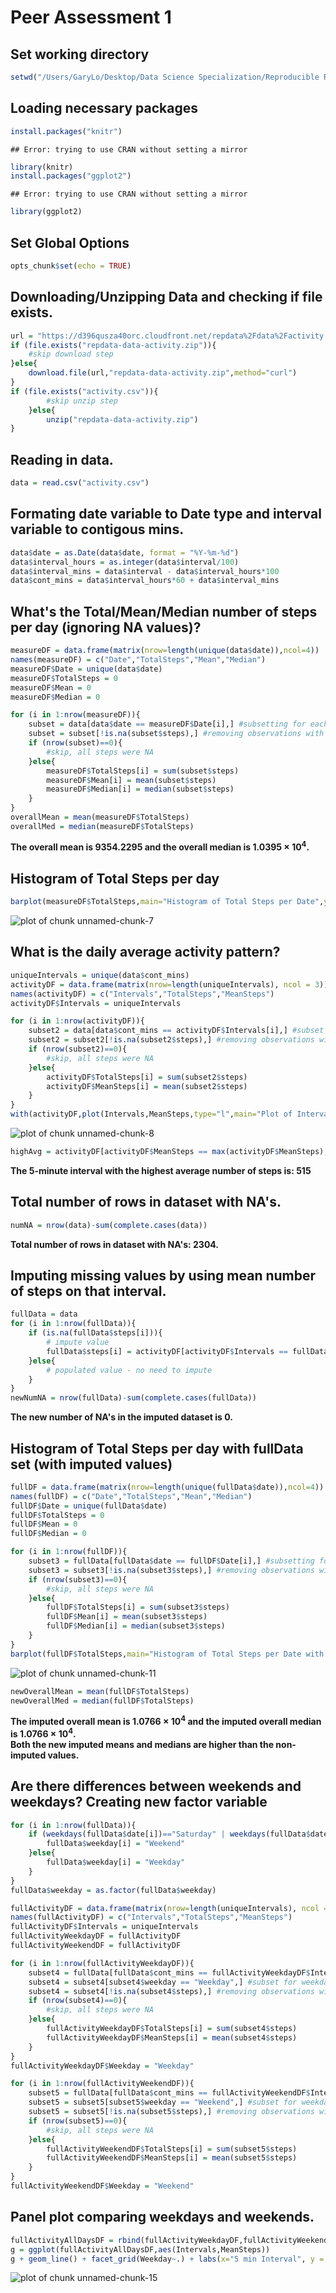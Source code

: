 Peer Assessment 1
========================================================

## Set working directory

```r
setwd("/Users/GaryLo/Desktop/Data Science Specialization/Reproducible Research/Peer Assessment 1")
```

## Loading necessary packages

```r
install.packages("knitr")
```

```
## Error: trying to use CRAN without setting a mirror
```

```r
library(knitr)
install.packages("ggplot2")
```

```
## Error: trying to use CRAN without setting a mirror
```

```r
library(ggplot2)
```

## Set Global Options

```r
opts_chunk$set(echo = TRUE)
```

## Downloading/Unzipping Data and checking if file exists.

```r
url = "https://d396qusza40orc.cloudfront.net/repdata%2Fdata%2Factivity.zip"
if (file.exists("repdata-data-activity.zip")){
    #skip download step
}else{
    download.file(url,"repdata-data-activity.zip",method="curl")
}
if (file.exists("activity.csv")){
        #skip unzip step
    }else{
        unzip("repdata-data-activity.zip")    
}
```

## Reading in data.

```r
data = read.csv("activity.csv")
```

## Formating date variable to Date type and interval variable to contigous mins.

```r
data$date = as.Date(data$date, format = "%Y-%m-%d")
data$interval_hours = as.integer(data$interval/100)
data$interval_mins = data$interval - data$interval_hours*100
data$cont_mins = data$interval_hours*60 + data$interval_mins
```

## What's the Total/Mean/Median number of steps per day (ignoring NA values)?

```r
measureDF = data.frame(matrix(nrow=length(unique(data$date)),ncol=4))
names(measureDF) = c("Date","TotalSteps","Mean","Median")
measureDF$Date = unique(data$date)
measureDF$TotalSteps = 0
measureDF$Mean = 0
measureDF$Median = 0

for (i in 1:nrow(measureDF)){
    subset = data[data$date == measureDF$Date[i],] #subsetting for each date.
    subset = subset[!is.na(subset$steps),] #removing observations with NA steps
    if (nrow(subset)==0){
        #skip, all steps were NA
    }else{
        measureDF$TotalSteps[i] = sum(subset$steps)
        measureDF$Mean[i] = mean(subset$steps)
        measureDF$Median[i] = median(subset$steps)
    }
}
overallMean = mean(measureDF$TotalSteps)
overallMed = median(measureDF$TotalSteps)
```
**The overall mean is 9354.2295 and the overall median is 1.0395 &times; 10<sup>4</sup>.**  

## Histogram of Total Steps per day

```r
barplot(measureDF$TotalSteps,main="Histogram of Total Steps per Date",ylab = "Total Steps", xlab = "Date", names.arg=measureDF$Date)
```

![plot of chunk unnamed-chunk-7](figure/unnamed-chunk-7.png) 

## What is the daily average activity pattern?

```r
uniqueIntervals = unique(data$cont_mins)
activityDF = data.frame(matrix(nrow=length(uniqueIntervals), ncol = 3))
names(activityDF) = c("Intervals","TotalSteps","MeanSteps")
activityDF$Intervals = uniqueIntervals

for (i in 1:nrow(activityDF)){
    subset2 = data[data$cont_mins == activityDF$Intervals[i],] #subset for intervals.
    subset2 = subset2[!is.na(subset2$steps),] #removing observations with NA steps
    if (nrow(subset2)==0){
        #skip, all steps were NA
    }else{
        activityDF$TotalSteps[i] = sum(subset2$steps)
        activityDF$MeanSteps[i] = mean(subset2$steps)
    }
}
with(activityDF,plot(Intervals,MeanSteps,type="l",main="Plot of Interval against Mean Steps"))
```

![plot of chunk unnamed-chunk-8](figure/unnamed-chunk-8.png) 

```r
highAvg = activityDF[activityDF$MeanSteps == max(activityDF$MeanSteps),]$Intervals
```
**The 5-minute interval with the highest average number of steps is: 515** 

## Total number of rows in dataset with NA's.

```r
numNA = nrow(data)-sum(complete.cases(data))
```
**Total number of rows in dataset with NA's: 2304.**  

## Imputing missing values by using mean number of steps on that interval.

```r
fullData = data
for (i in 1:nrow(fullData)){
    if (is.na(fullData$steps[i])){
        # impute value
        fullData$steps[i] = activityDF[activityDF$Intervals == fullData$cont_mins[i],]$MeanSteps
    }else{
        # populated value - no need to impute
    }
}
newNumNA = nrow(fullData)-sum(complete.cases(fullData))
```
**The new number of NA's in the imputed dataset is 0.**  

## Histogram of Total Steps per day with fullData set (with imputed values)

```r
fullDF = data.frame(matrix(nrow=length(unique(fullData$date)),ncol=4))
names(fullDF) = c("Date","TotalSteps","Mean","Median")
fullDF$Date = unique(fullData$date)
fullDF$TotalSteps = 0
fullDF$Mean = 0
fullDF$Median = 0

for (i in 1:nrow(fullDF)){
    subset3 = fullData[fullData$date == fullDF$Date[i],] #subsetting for each date.
    subset3 = subset3[!is.na(subset3$steps),] #removing observations with NA steps
    if (nrow(subset3)==0){
        #skip, all steps were NA
    }else{
        fullDF$TotalSteps[i] = sum(subset3$steps)
        fullDF$Mean[i] = mean(subset3$steps)
        fullDF$Median[i] = median(subset3$steps)
    }
}
barplot(fullDF$TotalSteps,main="Histogram of Total Steps per Date with Imputed Values",ylab = "Total Steps", xlab = "Date", names.arg=fullDF$Date)
```

![plot of chunk unnamed-chunk-11](figure/unnamed-chunk-11.png) 


```r
newOverallMean = mean(fullDF$TotalSteps)
newOverallMed = median(fullDF$TotalSteps)
```
**The imputed overall mean is 1.0766 &times; 10<sup>4</sup> and the imputed overall median is 1.0766 &times; 10<sup>4</sup>.**  
**Both the new imputed means and medians are higher than the non-imputed values.**  

## Are there differences between weekends and weekdays?  Creating new factor variable

```r
for (i in 1:nrow(fullData)){
    if (weekdays(fullData$date[i])=="Saturday" | weekdays(fullData$date[i])=="Sunday"){
        fullData$weekday[i] = "Weekend"
    }else{
        fullData$weekday[i] = "Weekday"
    }
}
fullData$weekday = as.factor(fullData$weekday)
```


```r
fullActivityDF = data.frame(matrix(nrow=length(uniqueIntervals), ncol = 3))
names(fullActivityDF) = c("Intervals","TotalSteps","MeanSteps")
fullActivityDF$Intervals = uniqueIntervals
fullActivityWeekdayDF = fullActivityDF
fullActivityWeekendDF = fullActivityDF

for (i in 1:nrow(fullActivityWeekdayDF)){
    subset4 = fullData[fullData$cont_mins == fullActivityWeekdayDF$Intervals[i],]#subset for intervals.
    subset4 = subset4[subset4$weekday == "Weekday",] #subset for weekdays
    subset4 = subset4[!is.na(subset4$steps),] #removing observations with NA steps
    if (nrow(subset4)==0){
        #skip, all steps were NA
    }else{
        fullActivityWeekdayDF$TotalSteps[i] = sum(subset4$steps)
        fullActivityWeekdayDF$MeanSteps[i] = mean(subset4$steps)
    }
}
fullActivityWeekdayDF$Weekday = "Weekday"

for (i in 1:nrow(fullActivityWeekendDF)){
    subset5 = fullData[fullData$cont_mins == fullActivityWeekendDF$Intervals[i],]#subset for intervals.
    subset5 = subset5[subset5$weekday == "Weekend",] #subset for weekdays
    subset5 = subset5[!is.na(subset5$steps),] #removing observations with NA steps
    if (nrow(subset5)==0){
        #skip, all steps were NA
    }else{
        fullActivityWeekendDF$TotalSteps[i] = sum(subset5$steps)
        fullActivityWeekendDF$MeanSteps[i] = mean(subset5$steps)
    }
}
fullActivityWeekendDF$Weekday = "Weekend"
```

## Panel plot comparing weekdays and weekends.

```r
fullActivityAllDaysDF = rbind(fullActivityWeekdayDF,fullActivityWeekendDF)
g = ggplot(fullActivityAllDaysDF,aes(Intervals,MeanSteps))
g + geom_line() + facet_grid(Weekday~.) + labs(x="5 min Interval", y = "Number of Steps", title = "Mean number of Steps against Interval by Weekday/Weekend")
```

![plot of chunk unnamed-chunk-15](figure/unnamed-chunk-15.png) 

